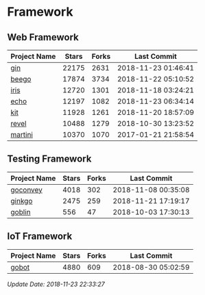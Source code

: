 # Framework

## Web Framework

| Project Name | Stars | Forks | Last Commit |
| ------------ | ----- | ----- | ----------- |
| [gin](https://github.com/gin-gonic/gin) | 22175 | 2631 | 2018-11-23 01:46:41 |
| [beego](https://github.com/astaxie/beego) | 17874 | 3734 | 2018-11-22 05:10:52 |
| [iris](https://github.com/kataras/iris) | 12720 | 1301 | 2018-11-18 03:24:21 |
| [echo](https://github.com/labstack/echo) | 12197 | 1082 | 2018-11-23 06:34:14 |
| [kit](https://github.com/go-kit/kit) | 11928 | 1261 | 2018-11-20 18:57:09 |
| [revel](https://github.com/revel/revel) | 10488 | 1279 | 2018-10-30 13:23:52 |
| [martini](https://github.com/go-martini/martini) | 10370 | 1070 | 2017-01-21 21:58:54 |

## Testing Framework

| Project Name | Stars | Forks | Last Commit |
| ------------ | ----- | ----- | ----------- |
| [goconvey](https://github.com/smartystreets/goconvey) | 4018 | 302 | 2018-11-08 00:35:08 |
| [ginkgo](https://github.com/onsi/ginkgo) | 2475 | 259 | 2018-11-21 17:19:17 |
| [goblin](https://github.com/franela/goblin) | 556 | 47 | 2018-10-03 17:30:13 |

## IoT Framework

| Project Name | Stars | Forks | Last Commit |
| ------------ | ----- | ----- | ----------- |
| [gobot](https://github.com/hybridgroup/gobot) | 4880 | 609 | 2018-08-30 05:02:59 |

*Update Date: 2018-11-23 22:33:27*